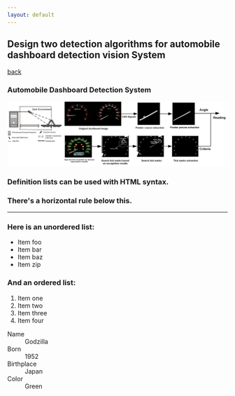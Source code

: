 ```yaml
---
layout: default
---
```


## Design two detection algorithms for automobile dashboard detection vision System
[back](./)


### Automobile Dashboard Detection System

![](https://github.com/yiminghit/yiminghit.github.com/blob/master/meter.png)



### Definition lists can be used with HTML syntax.
### There's a horizontal rule below this.

* * *

### Here is an unordered list:

*   Item foo
*   Item bar
*   Item baz
*   Item zip

### And an ordered list:

1.  Item one
1.  Item two
1.  Item three
1.  Item four


<dl>
<dt>Name</dt>
<dd>Godzilla</dd>
<dt>Born</dt>
<dd>1952</dd>
<dt>Birthplace</dt>
<dd>Japan</dd>
<dt>Color</dt>
<dd>Green</dd>
</dl>
